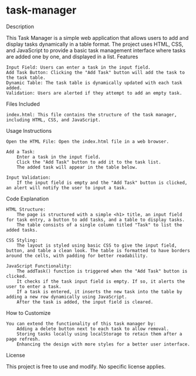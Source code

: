# task-manager
Description

This Task Manager is a simple web application that allows users to add and display tasks dynamically in a table format. The project uses HTML, CSS, and JavaScript to provide a basic task management interface where tasks are added one by one, and displayed in a list.
Features

    Input Field: Users can enter a task in the input field.
    Add Task Button: Clicking the "Add Task" button will add the task to the task table.
    Dynamic Table: The task table is dynamically updated with each task added.
    Validation: Users are alerted if they attempt to add an empty task.

Files Included

    index.html: This file contains the structure of the task manager, including HTML, CSS, and JavaScript.

Usage Instructions

    Open the HTML File: Open the index.html file in a web browser.

    Add a Task:
        Enter a task in the input field.
        Click the "Add Task" button to add it to the task list.
        The added task will appear in the table below.

    Input Validation:
        If the input field is empty and the "Add Task" button is clicked, an alert will notify the user to input a task.

Code Explanation

    HTML Structure:
        The page is structured with a simple <h1> title, an input field for task entry, a button to add tasks, and a table to display tasks.
        The table consists of a single column titled "Task" to list the added tasks.

    CSS Styling:
        The layout is styled using basic CSS to give the input field, button, and table a clean look. The table is formatted to have borders around the cells, with padding for better readability.

    JavaScript Functionality:
        The addTask() function is triggered when the "Add Task" button is clicked.
        It checks if the task input field is empty. If so, it alerts the user to enter a task.
        If a task is entered, it inserts the new task into the table by adding a new row dynamically using JavaScript.
        After the task is added, the input field is cleared.

How to Customize

    You can extend the functionality of this task manager by:
        Adding a delete button next to each task to allow removal.
        Storing tasks locally using localStorage to retain them after a page refresh.
        Enhancing the design with more styles for a better user interface.

License

This project is free to use and modify. No specific license applies.
